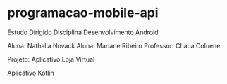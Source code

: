 # programacao-mobile-api
Estudo Dirigido Disciplina Desenvolvimento Android


Aluna: Nathalia Novack
Aluna: Mariane Ribeiro
Professor: Chaua Coluene

Projeto: Aplicativo Loja Virtual

Aplicativo Kotlin 